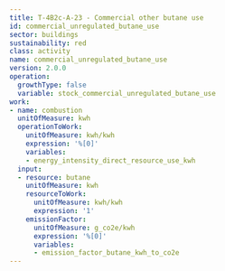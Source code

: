 ```yaml
---
title: T-4B2c-A-23 - Commercial other butane use
id: commercial_unregulated_butane_use
sector: buildings
sustainability: red
class: activity
name: commercial_unregulated_butane_use
version: 2.0.0
operation:
  growthType: false
  variable: stock_commercial_unregulated_butane_use
work:
- name: combustion
  unitOfMeasure: kwh
  operationToWork:
    unitOfMeasure: kwh/kwh
    expression: '%[0]'
    variables:
    - energy_intensity_direct_resource_use_kwh
  input:
  - resource: butane
    unitOfMeasure: kwh
    resourceToWork:
      unitOfMeasure: kwh/kwh
      expression: '1'
    emissionFactor:
      unitOfMeasure: g_co2e/kwh
      expression: '%[0]'
      variables:
      - emission_factor_butane_kwh_to_co2e
---
```

